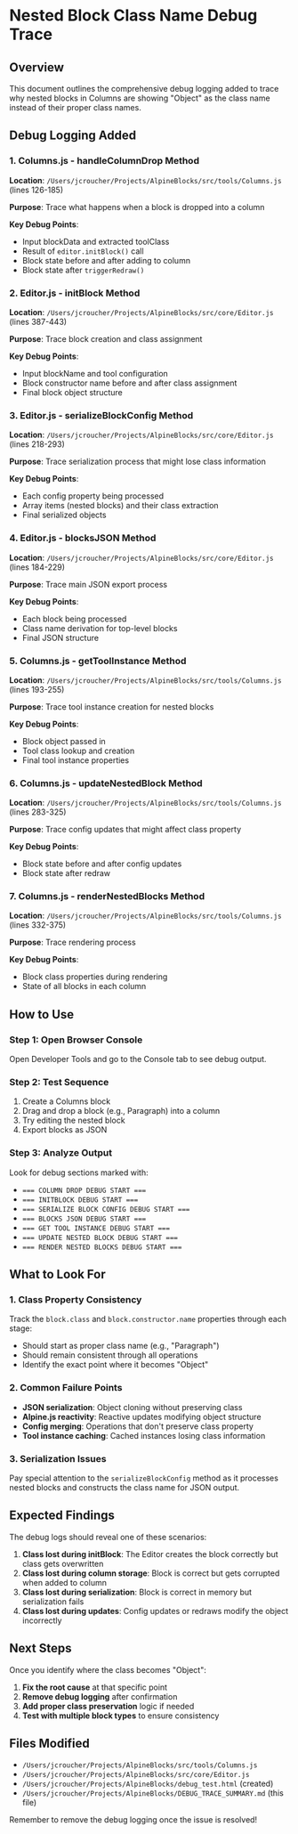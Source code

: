 # Nested Block Class Name Debug Trace

## Overview
This document outlines the comprehensive debug logging added to trace why nested blocks in Columns are showing "Object" as the class name instead of their proper class names.

## Debug Logging Added

### 1. Columns.js - handleColumnDrop Method
**Location**: `/Users/jcroucher/Projects/AlpineBlocks/src/tools/Columns.js` (lines 126-185)

**Purpose**: Trace what happens when a block is dropped into a column

**Key Debug Points**:
- Input blockData and extracted toolClass
- Result of `editor.initBlock()` call
- Block state before and after adding to column
- Block state after `triggerRedraw()`

### 2. Editor.js - initBlock Method
**Location**: `/Users/jcroucher/Projects/AlpineBlocks/src/core/Editor.js` (lines 387-443)

**Purpose**: Trace block creation and class assignment

**Key Debug Points**:
- Input blockName and tool configuration
- Block constructor name before and after class assignment
- Final block object structure

### 3. Editor.js - serializeBlockConfig Method
**Location**: `/Users/jcroucher/Projects/AlpineBlocks/src/core/Editor.js` (lines 218-293)

**Purpose**: Trace serialization process that might lose class information

**Key Debug Points**:
- Each config property being processed
- Array items (nested blocks) and their class extraction
- Final serialized objects

### 4. Editor.js - blocksJSON Method  
**Location**: `/Users/jcroucher/Projects/AlpineBlocks/src/core/Editor.js` (lines 184-229)

**Purpose**: Trace main JSON export process

**Key Debug Points**:
- Each block being processed
- Class name derivation for top-level blocks
- Final JSON structure

### 5. Columns.js - getToolInstance Method
**Location**: `/Users/jcroucher/Projects/AlpineBlocks/src/tools/Columns.js` (lines 193-255)

**Purpose**: Trace tool instance creation for nested blocks

**Key Debug Points**:
- Block object passed in
- Tool class lookup and creation
- Final tool instance properties

### 6. Columns.js - updateNestedBlock Method
**Location**: `/Users/jcroucher/Projects/AlpineBlocks/src/tools/Columns.js` (lines 283-325)

**Purpose**: Trace config updates that might affect class property

**Key Debug Points**:
- Block state before and after config updates
- Block state after redraw

### 7. Columns.js - renderNestedBlocks Method
**Location**: `/Users/jcroucher/Projects/AlpineBlocks/src/tools/Columns.js` (lines 332-375)

**Purpose**: Trace rendering process

**Key Debug Points**:
- Block class properties during rendering
- State of all blocks in each column

## How to Use

### Step 1: Open Browser Console
Open Developer Tools and go to the Console tab to see debug output.

### Step 2: Test Sequence
1. Create a Columns block
2. Drag and drop a block (e.g., Paragraph) into a column
3. Try editing the nested block
4. Export blocks as JSON

### Step 3: Analyze Output
Look for debug sections marked with:
- `=== COLUMN DROP DEBUG START ===`
- `=== INITBLOCK DEBUG START ===`
- `=== SERIALIZE BLOCK CONFIG DEBUG START ===`
- `=== BLOCKS JSON DEBUG START ===`
- `=== GET TOOL INSTANCE DEBUG START ===`
- `=== UPDATE NESTED BLOCK DEBUG START ===`
- `=== RENDER NESTED BLOCKS DEBUG START ===`

## What to Look For

### 1. Class Property Consistency
Track the `block.class` and `block.constructor.name` properties through each stage:
- Should start as proper class name (e.g., "Paragraph")
- Should remain consistent through all operations
- Identify the exact point where it becomes "Object"

### 2. Common Failure Points
- **JSON serialization**: Object cloning without preserving class
- **Alpine.js reactivity**: Reactive updates modifying object structure
- **Config merging**: Operations that don't preserve class property
- **Tool instance caching**: Cached instances losing class information

### 3. Serialization Issues
Pay special attention to the `serializeBlockConfig` method as it processes nested blocks and constructs the class name for JSON output.

## Expected Findings

The debug logs should reveal one of these scenarios:

1. **Class lost during initBlock**: The Editor creates the block correctly but class gets overwritten
2. **Class lost during column storage**: Block is correct but gets corrupted when added to column
3. **Class lost during serialization**: Block is correct in memory but serialization fails
4. **Class lost during updates**: Config updates or redraws modify the object incorrectly

## Next Steps

Once you identify where the class becomes "Object":

1. **Fix the root cause** at that specific point
2. **Remove debug logging** after confirmation
3. **Add proper class preservation** logic if needed
4. **Test with multiple block types** to ensure consistency

## Files Modified

- `/Users/jcroucher/Projects/AlpineBlocks/src/tools/Columns.js`
- `/Users/jcroucher/Projects/AlpineBlocks/src/core/Editor.js`
- `/Users/jcroucher/Projects/AlpineBlocks/debug_test.html` (created)
- `/Users/jcroucher/Projects/AlpineBlocks/DEBUG_TRACE_SUMMARY.md` (this file)

Remember to remove the debug logging once the issue is resolved!